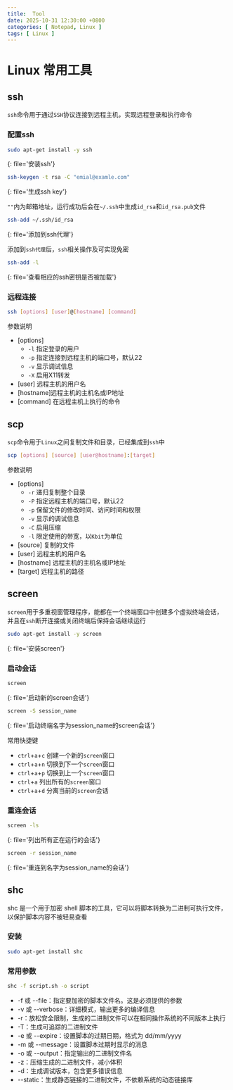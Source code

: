 ```yaml
---
title:  Tool
date: 2025-10-31 12:30:00 +0800
categories: [ Notepad, Linux ]
tags: [ Linux ]
---
```


# Linux 常用工具

## ssh

`ssh`命令用于通过`SSH`协议连接到远程主机，实现远程登录和执行命令

### 配置ssh

```bash
sudo apt-get install -y ssh
```
{: file='安装ssh'}

```bash
ssh-keygen -t rsa -C "emial@examle.com"
```
{: file='生成ssh key'}

`""`内为邮箱地址，运行成功后会在`~/.ssh`中生成`id_rsa`和`id_rsa.pub`文件

```bash
ssh-add ~/.ssh/id_rsa
```
{: file='添加到ssh代理'}

添加到`ssh代理`后，`ssh`相关操作及可实现免密

```bash
ssh-add -l
```
{: file='查看相应的ssh密钥是否被加载'}

### 远程连接

```bash
ssh [options] [user]@[hostname] [command]
```

参数说明
- [options]
  - `-l` 指定登录的用户
  - `-p` 指定连接到远程主机的端口号，默认22
  - `-v` 显示调试信息
  - `-X` 启用X11转发
- [user] 远程主机的用户名
- [hostname]远程主机的主机名或IP地址
- [command] 在远程主机上执行的命令

## scp

`scp`命令用于`Linux`之间复制文件和目录，已经集成到`ssh`中

```bash
scp [options] [source] [user@hostname]:[target]
```

参数说明
- [options]
  - `-r` 递归复制整个目录
  - `-P` 指定远程主机的端口号，默认22
  - `-p` 保留文件的修改时间、访问时间和权限
  - `-v` 显示的调试信息
  - `-C` 启用压缩
  - `-l` 限定使用的带宽，以`Kbit`为单位
- [source] 复制的文件
- [user] 远程主机的用户名
- [hostname] 远程主机的主机名或IP地址
- [target] 远程主机的路径

## screen

`screen`用于多重视窗管理程序，能都在一个终端窗口中创建多个虚拟终端会话，并且在`ssh`断开连接或关闭终端后保持会话继续运行

```bash
sudo apt-get install -y screen
```
{: file='安装screen'}

### 启动会话

```bash
screen
```
{: file='启动新的screen会话'}

```bash
screen -S session_name
```
{: file='启动终端名字为session_name的screen会话'}

常用快捷键  
- `ctrl`+`a`+`c` 创建一个新的`screen`窗口
- `ctrl`+`a`+`n` 切换到下一个`screen`窗口
- `ctrl`+`a`+`p` 切换到上一个`screen`窗口
- `ctrl`+`a` 列出所有的`screen`窗口
- `ctrl`+`a`+`d` 分离当前的`screen`会话

### 重连会话

```bash
screen -ls
```
{: file='列出所有正在运行的会话'}

```bash
screen -r session_name
```
{: file='重连到名字为session_name的会话'}

## shc

shc 是一个用于加密 shell 脚本的工具，它可以将脚本转换为二进制可执行文件，以保护脚本内容不被轻易查看

### 安装

```bash
sudo apt-get install shc
```

### 常用参数

```bash
shc -f script.sh -o script
```

- -f 或 --file：指定要加密的脚本文件名。这是必须提供的参数
- -v 或 --verbose：详细模式，输出更多的编译信息
- -r：放松安全限制，生成的二进制文件可以在相同操作系统的不同版本上执行
- -T：生成可追踪的二进制文件
- -e 或 --expire：设置脚本的过期日期，格式为 dd/mm/yyyy
- -m 或 --message：设置脚本过期时显示的消息
- -o 或 --output：指定输出的二进制文件名
- -z：压缩生成的二进制文件，减小体积
- -d：生成调试版本，包含更多错误信息
- --static：生成静态链接的二进制文件，不依赖系统的动态链接库
